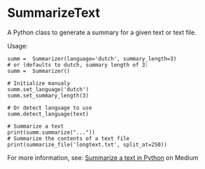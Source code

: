 # SummarizeText

A Python class to generate a summary for a given text or text file.

Usage:
```
summ =  Summarizer(language='dutch', summary_length=3)
# or (defaults to dutch, summary length of 3:
summ =  Summarizer()

# Initialize manualy
summ.set_language('dutch')
summ.set_summary_length(3)

# Or detect language to use
summ.detect_language(text)

# Summarize a text
print(summ.summarize("..."))
# Summarize the contents of a text file
print(summarize_file('longtext.txt', split_at=250))
```
For more information, see:
[Summarize a text in Python](https://towardsdatascience.com/summarize-a-text-with-python-b3b260c60e72?sk=9d66f3557b7f41b4e7eae1688c5b8120) on Medium
